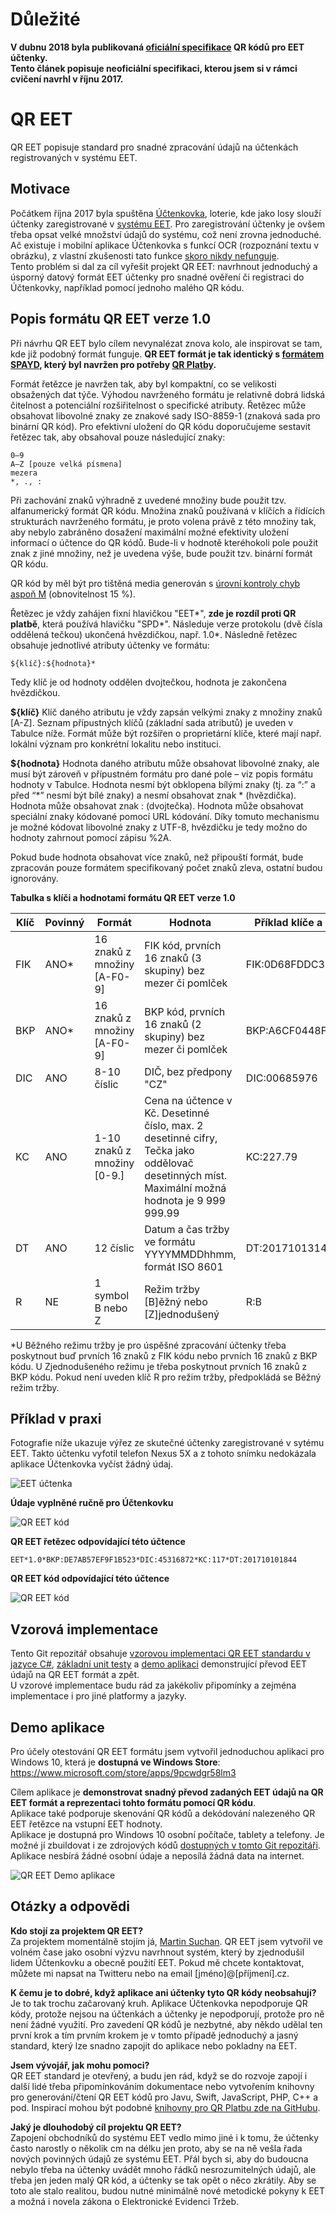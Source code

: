 Důležité
========

**V dubnu 2018 byla publikovaná [oficiální specifikace](http://www.etrzby.cz/cs/oznameni-pro-vyvojare) QR kódů pro EET účtenky.  
Tento článek popisuje neoficiální specifikaci, kterou jsem si v rámci cvičení navrhl v říjnu 2017.**

QR EET
======

QR EET popisuje standard pro snadné zpracování údajů na účtenkách registrovaných v systému EET.

Motivace
-------

Počátkem října 2017 byla spuštěna [Účtenkovka](https://www.uctenkovka.cz/), loterie, kde jako losy slouží účtenky zaregistrované v [systému EET](http://www.etrzby.cz/). Pro zaregistrování účtenky je ovšem třeba opsat velké množství údajů do systému, což není zrovna jednoduché. Ač existuje i mobilní aplikace Účtenkovka s funkcí OCR (rozpoznání textu v obrázku), z vlastní zkušenosti tato funkce [skoro nikdy nefunguje](https://www.zive.cz/bleskovky/jak-registrovat-uctenku-do-eet-loterie-uctenkovka/sc-4-a-189792/default.aspx).  
Tento problém si dal za cíl vyřešit projekt QR EET: navrhnout jednoduchý a úsporný datový formát EET účtenky pro snadné ověření či registraci do Účtenkovky, například pomocí jednoho malého QR kódu.

Popis formátu QR EET verze 1.0
-------

Při návrhu QR EET bylo cílem nevynalézat znova kolo, ale inspirovat se tam, kde již podobný formát funguje.
**QR EET formát je tak identický s [formátem SPAYD](https://qr-platba.cz/pro-vyvojare/), který byl navržen pro potřeby [QR Platby](https://qr-platba.cz/).**

Formát řetězce je navržen tak, aby byl kompaktní, co se velikosti obsažených dat týče. Výhodou navrženého formátu je relativně dobrá lidská čitelnost a potenciální rozšiřitelnost o specifické atributy.
Řetězec může obsahovat libovolné znaky ze znakové sady ISO-8859-1 (znaková sada pro binární QR kód). Pro efektivní uložení do QR kódu doporučujeme sestavit řetězec tak, aby obsahoval pouze následující znaky:
```
0–9
A–Z [pouze velká písmena]
mezera
*, ., :
```
Při zachování znaků výhradně z uvedené množiny bude použit tzv. alfanumerický formát QR kódu. Množina znaků používaná v klíčích a řídících strukturách navrženého formátu, je proto volena právě z této množiny tak, aby nebylo zabráněno dosažení maximální možné efektivity uložení informací o účtence do QR kódů. Bude-li v hodnotě kteréhokoli pole použit znak z jiné množiny, než je uvedena výše, bude použit tzv. binární formát QR kódu.

QR kód by měl být pro tištěná media generován s [úrovní kontroly chyb aspoň M](http://www.qrcode.com/en/about/error_correction.html) (obnovitelnost 15 %).

Řetězec je vždy zahájen fixní hlavičkou "EET*", **zde je rozdíl proti QR platbě**, která používá hlavičku "SPD*". Následuje verze protokolu (dvě čísla oddělená tečkou) ukončená hvězdičkou, např. 1.0*. Následně řetězec obsahuje jednotlivé atributy účtenky ve formátu:

    ${klíč}:${hodnota}*
Tedy klíč je od hodnoty oddělen dvojtečkou, hodnota je zakončena hvězdičkou.


**${klíč}**
Klíč daného atributu je vždy zapsán velkými znaky z množiny znaků [A-Z]. Seznam přípustných klíčů (základní sada atributů) je uveden v Tabulce níže. Formát může být rozšířen o proprietární klíče, které mají např. lokální význam pro konkrétní lokalitu nebo instituci.

**${hodnota}**
Hodnota daného atributu může obsahovat libovolné znaky, ale musí být zároveň v přípustném formátu pro dané pole – viz popis formátu hodnoty v Tabulce. Hodnota nesmí být obklopena bílými znaky (tj. za “:” a před “*” nesmí být bílé znaky) a nesmí obsahovat znak * (hvězdička). Hodnota může obsahovat znak : (dvojtečka).
Hodnota může obsahovat speciální znaky kódované pomocí URL kódování. Díky tomuto mechanismu je možné kódovat libovolné znaky z UTF-8, hvězdičku je tedy možno do hodnoty zahrnout pomocí zápisu %2A.

Pokud bude hodnota obsahovat více znaků, než připouští formát, bude zpracován pouze formátem specifikovaný počet znaků zleva, ostatní budou ignorovány.

**Tabulka s klíči a hodnotami formátu QR EET verze 1.0**

| Klíč     | Povinný | Formát | Hodnota | Příklad klíče a hodnoty |
| -------- | ------- | ------ | ------- | ------------------------------ |
| FIK      | ANO*    | 16 znaků z množiny [A-F0-9] | FIK kód, prvních 16 znaků (3 skupiny) bez mezer či pomlček | FIK:0D68FDDC306C9D48 |
| BKP      | ANO*    | 16 znaků z množiny [A-F0-9] | BKP kód, prvních 16 znaků (2 skupiny) bez mezer či pomlček | BKP:A6CF0448FC2C806C |
| DIC      | ANO     | 8-10 číslic            | DIČ, bez předpony "CZ" | DIC:00685976 |
| KC       | ANO     | 1-10 znaků z množiny [0-9.] | Cena na účtence v Kč. Desetinné číslo, max. 2 desetinné cifry, Tečka jako oddělovač desetinných míst. Maximální možná hodnota je 9 999 999.99 | KC:227.79 |
| DT       | ANO     | 12 číslic | Datum a čas tržby ve formátu YYYYMMDDhhmm, formát ISO 8601 | DT:201710131429 |
| R        | NE      | 1 symbol B nebo Z | Režim tržby [B]ěžný nebo [Z]jednodušený | R:B |

*U Běžného režimu tržby je pro úspěšné zpracování účtenky třeba poskytnout buď prvních 16 znaků z FIK kódu nebo prvních 16 znaků z BKP kódu. U Zjednodušeného režimu je třeba poskytnout prvních 16 znaků z BKP kódu.
Pokud není uveden klíč R pro režim tržby, předpokládá se Běžný režim tržby.


Příklad v praxi
---------------
Fotografie níže ukazuje výřez ze skutečné účtenky zaregistrované v sytému EET. Takto účtenku vyfotil telefon Nexus 5X a z tohoto snímku nedokázala aplikace Účtenkovka vyčíst žádný údaj.

![EET účtenka](https://i.imgur.com/sxgvWc5.jpg)

**Údaje vyplněné ručně pro Účtenkovku**

![QR EET kód](https://i.imgur.com/NF0WXQQ.png)

**QR EET řetězec odpovídající této účtence**
```
EET*1.0*BKP:DE7AB57EF9F1B523*DIC:45316872*KC:117*DT:201710101844
```
**QR EET kód odpovídající této účtence**

![QR EET kód](https://i.imgur.com/9xwEFbQ.png)


Vzorová implementace
--------------------
Tento Git repozitář obsahuje [vzorovou implementaci QR EET standardu v jazyce C#](https://github.com/martinsuchan/qreet/blob/master/Source/QREET.Lib/EetReceipt.cs), [základní unit testy](https://github.com/martinsuchan/qreet/blob/master/Source/QREET.Test/EetToQrTests.cs) a [demo aplikaci](https://github.com/martinsuchan/qreet/tree/master/Source/QREET.UWP) demonstrující převod EET údajů na QR EET formát a zpět.  
U vzorové implementace budu rád za jakékoliv připomínky a zejména implementace i pro jiné platformy a jazyky.


Demo aplikace
-------------
Pro účely otestování QR EET formátu jsem vytvořil jednoduchou aplikaci pro Windows 10, která je **dostupná ve Windows Store**:  
https://www.microsoft.com/store/apps/9pcwdgr58lm3  

Cílem aplikace je **demonstrovat snadný převod zadaných EET údajů na QR EET formát a reprezentaci tohto formátu pomocí QR kódu**.  
Aplikace také podporuje skenování QR kódů a dekódování nalezeného QR EET řetězce na vstupní EET hodnoty.  
Aplikace je dostupná pro Windows 10 osobní počítače, tablety a telefony. Je možné jí zbuildovat i ze zdrojových kódů [dostupných v tomto Git repozitáři](https://github.com/martinsuchan/qreet/tree/master/Source/QREET.UWP). Aplikace nesbírá žádné osobní údaje a neposílá žádná data na internet.

![QR EET Demo aplikace](https://i.imgur.com/CzBFFCY.png)



Otázky a odpovědi
---------------

**Kdo stojí za projektem QR EET?**  
Za projektem momentálně stojím já, [Martin Suchan](https://twitter.com/martinsuchan). QR EET jsem vytvořil ve volném čase jako osobní výzvu navrhnout systém, který by zjednodušil lidem Účtenkovku a obecně použití EET. Pokud mě chcete kontaktovat, můžete mi napsat na Twitteru nebo na email [jméno]@[příjmení].cz.

**K čemu je to dobré, když aplikace ani účtenky tyto QR kódy neobsahují?**  
Je to tak trochu začarovaný kruh. Aplikace Účtenkovka nepodporuje QR kódy, protože nejsou na účtenkách a účtenky je nepodporují, protože pro ně není žádné využití. Pro zavedení QR kódů je nezbytné, aby někdo udělal ten první krok a tím prvním krokem je v tomto případě jednoduchý a jasný standard, který lze snadno zapojit do aplikace nebo pokladny na EET.

**Jsem vývojář, jak mohu pomoci?**  
QR EET standard je otevřený, a budu jen rád, když se do rozvoje zapojí i další lidé třeba připomínkováním dokumentace nebo vytvořením knihovny pro generování/čtení QR EET kódů pro Javu, Swift, JavaScript, PHP, C++ a pod. Inspirací mohou být podobné [knihovny pro QR Platbu zde na GitHubu](https://github.com/spayd).

**Jaký je dlouhodobý cíl projektu QR EET?**  
Zapojení obchodníků do systému EET vedlo mimo jiné i k tomu, že účtenky často narostly o několik cm na délku jen proto, aby se na ně vešla řada nových povinných údajů ze systému EET. Přál bych si, aby do budoucna nebylo třeba na účtenky uvádět mnoho řádků nesrozumitelných údajů, ale třeba jen jeden malý QR kód, a účtenky se tak opět o něco zkrátily. Aby se toto ale stalo realitou, budou nutné minimálně nové metodické pokyny k EET a možná i novela zákona o Elektronické Evidenci Tržeb.
